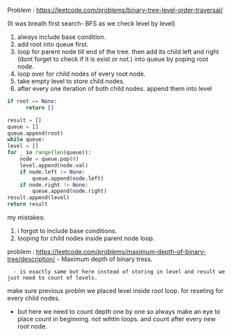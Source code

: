 Problem : https://leetcode.com/problems/binary-tree-level-order-traversal/

(It was breath first search- BFS as we check level by level)
1. always include base condition.
2. add root into queue first.
3. loop for parent node till end of the tree. then add its child left and right (dont forget to check if it is exist or not.) into queue by poping root node.
4. loop over for child nodes of every root node.
5. take empty level to store child nodes.
6. after every one iteration of both child nodes. append them into level

```python
if root == None:
      return []

result = []
queue = []
queue.append(root)
while queue:
level = []
for _ in range(len(queue)):
    node = queue.pop(0)
    level.append(node.val)
    if node.left != None:
        queue.append(node.left)
    if node.right != None:
        queue.append(node.right)
result.append(level)
return result
```

my mistakes:

1. i forgot to include base conditions.
2. looping for child nodes inside parent node loop.


problem : https://leetcode.com/problems/maximum-depth-of-binary-tree/description/ - Maximum depth of binary tress.

      - is exactly same but here instead of storing in level and result we just need to count of levels. 

  make sure previous problm we placed level inside root loop. for reseting for every child nodes.

- but here we need to count depth one by one so always make an eye to place count in beginning. not wihtin loops. and count after every new root node.

